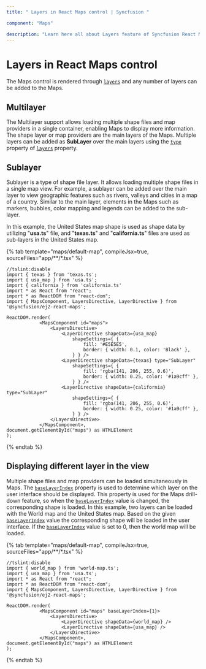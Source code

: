 ```yaml
---
title: " Layers in React Maps control | Syncfusion "

component: "Maps"

description: "Learn here all about Layers feature of Syncfusion React Maps control and more."
---
```


# Layers in React Maps control

The Maps control is rendered through [`layers`](../api/maps/#layers) and any number of layers can be added to the Maps.

## Multilayer

The Multilayer support allows loading multiple shape files and map providers in a single container, enabling Maps to display more information. The shape layer or map providers are the main layers of the Maps. Multiple layers can be added as **SubLayer** over the main layers using the [`type`](../api/maps/layerSettingsModel/#type) property of [`layers`](../api/maps/#layers) property.

## Sublayer

Sublayer is a type of shape file layer. It allows loading multiple shape files in a single map view. For example, a sublayer can be added over the main layer to view geographic features such as rivers, valleys and cities in a map of a country. Similar to the main layer, elements in the Maps such as markers, bubbles, color mapping and legends can be added to the sub-layer.

In this example, the United States map shape is used as shape data by utilizing "**usa.ts**" file, and "**texas.ts**" and "**california.ts**" files are used as sub-layers in the United States map.

{% tab template="maps/default-map", compileJsx=true, sourceFiles="app/**/*.tsx" %}

```tsx
//tslint:disable
import { texas } from 'texas.ts';
import { usa_map } from 'usa.ts';
import { california } from 'california.ts'
import * as React from "react";
import * as ReactDOM from "react-dom";
import { MapsComponent, LayersDirective, LayerDirective } from '@syncfusion/ej2-react-maps';

ReactDOM.render(
            <MapsComponent id="maps">
                <LayersDirective>
                    <LayerDirective shapeData={usa_map}
                        shapeSettings={ {
                            fill: '#E5E5E5',
                            border: { width: 0.1, color: 'Black' },
                        } } />
                    <LayerDirective shapeData={texas} type="SubLayer"
                        shapeSettings={ {
                            fill: 'rgba(141, 206, 255, 0.6)',
                            border: { width: 0.25, color: '#1a9cff' },
                        } } />
                    <LayerDirective shapeData={california} type="SubLayer"
                        shapeSettings={ {
                            fill: 'rgba(141, 206, 255, 0.6)',
                            border: { width: 0.25, color: '#1a9cff' },
                        } } />
                </LayersDirective>
            </MapsComponent>,
document.getElementById("maps") as HTMLElement
);

```

{% endtab %}

## Displaying different layer in the view

Multiple shape files and map providers can be loaded simultaneously in Maps. The [`baseLayerIndex`](../api/maps/mapsModel/#baselayerindex) property is used to determine which layer on the user interface should be displayed. This property is used for the Maps drill-down feature, so when the [`baseLayerIndex`](../api/maps/mapsModel/#baselayerindex) value is changed, the corresponding shape is loaded. In this example, two layers can be loaded with the World map and the United States map. Based on the given [`baseLayerIndex`](../api/maps/mapsModel/#baselayerindex) value the corresponding shape will be loaded in the user interface. If the [`baseLayerIndex`](../api/maps/mapsModel/#baselayerindex) value is set to 0, then the world map will be loaded.

{% tab template="maps/default-map", compileJsx=true, sourceFiles="app/**/*.tsx" %}

```tsx
//tslint:disable
import { world_map } from 'world-map.ts';
import { usa_map } from 'usa.ts';
import * as React from "react";
import * as ReactDOM from "react-dom";
import { MapsComponent, LayersDirective, LayerDirective } from '@syncfusion/ej2-react-maps';

ReactDOM.render(
            <MapsComponent id="maps" baseLayerIndex={1}>
                <LayersDirective>
                    <LayerDirective shapeData={world_map} />
                    <LayerDirective shapeData={usa_map} />
                </LayersDirective>
            </MapsComponent>,
document.getElementById("maps") as HTMLElement
);

```

{% endtab %}